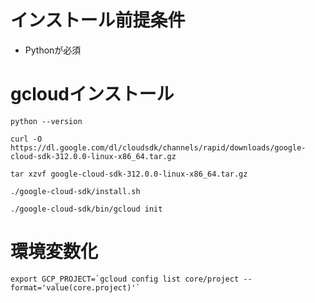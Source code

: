 # インストール前提条件
- Pythonが必須

# gcloudインストール
```
python --version

curl -O https://dl.google.com/dl/cloudsdk/channels/rapid/downloads/google-cloud-sdk-312.0.0-linux-x86_64.tar.gz

tar xzvf google-cloud-sdk-312.0.0-linux-x86_64.tar.gz

./google-cloud-sdk/install.sh

./google-cloud-sdk/bin/gcloud init
```

# 環境変数化
```
export GCP_PROJECT=`gcloud config list core/project --format='value(core.project)'`
```

